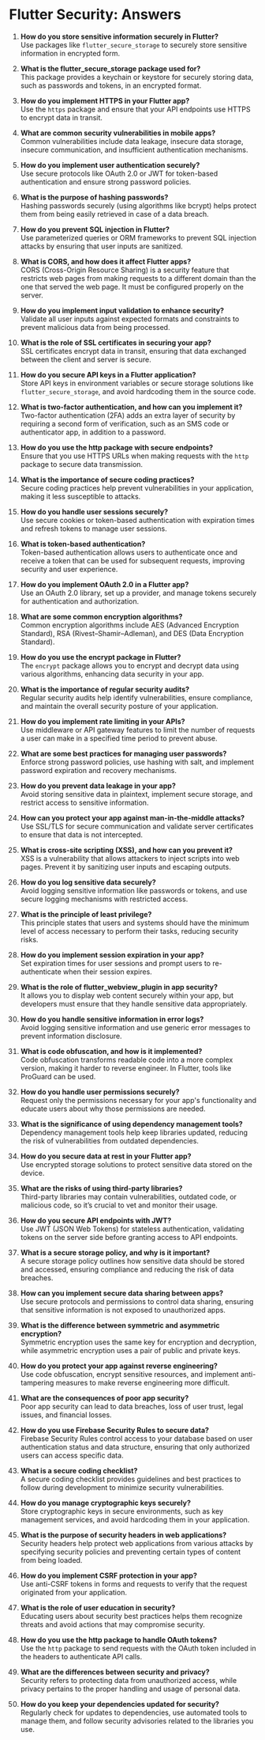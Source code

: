 # Flutter Security: Answers

1. **How do you store sensitive information securely in Flutter?**  
   Use packages like `flutter_secure_storage` to securely store sensitive information in encrypted form.

2. **What is the flutter_secure_storage package used for?**  
   This package provides a keychain or keystore for securely storing data, such as passwords and tokens, in an encrypted format.

3. **How do you implement HTTPS in your Flutter app?**  
   Use the `https` package and ensure that your API endpoints use HTTPS to encrypt data in transit.

4. **What are common security vulnerabilities in mobile apps?**  
   Common vulnerabilities include data leakage, insecure data storage, insecure communication, and insufficient authentication mechanisms.

5. **How do you implement user authentication securely?**  
   Use secure protocols like OAuth 2.0 or JWT for token-based authentication and ensure strong password policies.

6. **What is the purpose of hashing passwords?**  
   Hashing passwords securely (using algorithms like bcrypt) helps protect them from being easily retrieved in case of a data breach.

7. **How do you prevent SQL injection in Flutter?**  
   Use parameterized queries or ORM frameworks to prevent SQL injection attacks by ensuring that user inputs are sanitized.

8. **What is CORS, and how does it affect Flutter apps?**  
   CORS (Cross-Origin Resource Sharing) is a security feature that restricts web pages from making requests to a different domain than the one that served the web page. It must be configured properly on the server.

9. **How do you implement input validation to enhance security?**  
   Validate all user inputs against expected formats and constraints to prevent malicious data from being processed.

10. **What is the role of SSL certificates in securing your app?**  
    SSL certificates encrypt data in transit, ensuring that data exchanged between the client and server is secure.

11. **How do you secure API keys in a Flutter application?**  
    Store API keys in environment variables or secure storage solutions like `flutter_secure_storage`, and avoid hardcoding them in the source code.

12. **What is two-factor authentication, and how can you implement it?**  
    Two-factor authentication (2FA) adds an extra layer of security by requiring a second form of verification, such as an SMS code or authenticator app, in addition to a password.

13. **How do you use the http package with secure endpoints?**  
    Ensure that you use HTTPS URLs when making requests with the `http` package to secure data transmission.

14. **What is the importance of secure coding practices?**  
    Secure coding practices help prevent vulnerabilities in your application, making it less susceptible to attacks.

15. **How do you handle user sessions securely?**  
    Use secure cookies or token-based authentication with expiration times and refresh tokens to manage user sessions.

16. **What is token-based authentication?**  
    Token-based authentication allows users to authenticate once and receive a token that can be used for subsequent requests, improving security and user experience.

17. **How do you implement OAuth 2.0 in a Flutter app?**  
    Use an OAuth 2.0 library, set up a provider, and manage tokens securely for authentication and authorization.

18. **What are some common encryption algorithms?**  
    Common encryption algorithms include AES (Advanced Encryption Standard), RSA (Rivest–Shamir–Adleman), and DES (Data Encryption Standard).

19. **How do you use the encrypt package in Flutter?**  
    The `encrypt` package allows you to encrypt and decrypt data using various algorithms, enhancing data security in your app.

20. **What is the importance of regular security audits?**  
    Regular security audits help identify vulnerabilities, ensure compliance, and maintain the overall security posture of your application.

21. **How do you implement rate limiting in your APIs?**  
    Use middleware or API gateway features to limit the number of requests a user can make in a specified time period to prevent abuse.

22. **What are some best practices for managing user passwords?**  
    Enforce strong password policies, use hashing with salt, and implement password expiration and recovery mechanisms.

23. **How do you prevent data leakage in your app?**  
    Avoid storing sensitive data in plaintext, implement secure storage, and restrict access to sensitive information.

24. **How can you protect your app against man-in-the-middle attacks?**  
    Use SSL/TLS for secure communication and validate server certificates to ensure that data is not intercepted.

25. **What is cross-site scripting (XSS), and how can you prevent it?**  
    XSS is a vulnerability that allows attackers to inject scripts into web pages. Prevent it by sanitizing user inputs and escaping outputs.

26. **How do you log sensitive data securely?**  
    Avoid logging sensitive information like passwords or tokens, and use secure logging mechanisms with restricted access.

27. **What is the principle of least privilege?**  
    This principle states that users and systems should have the minimum level of access necessary to perform their tasks, reducing security risks.

28. **How do you implement session expiration in your app?**  
    Set expiration times for user sessions and prompt users to re-authenticate when their session expires.

29. **What is the role of flutter_webview_plugin in app security?**  
    It allows you to display web content securely within your app, but developers must ensure that they handle sensitive data appropriately.

30. **How do you handle sensitive information in error logs?**  
    Avoid logging sensitive information and use generic error messages to prevent information disclosure.

31. **What is code obfuscation, and how is it implemented?**  
    Code obfuscation transforms readable code into a more complex version, making it harder to reverse engineer. In Flutter, tools like ProGuard can be used.

32. **How do you handle user permissions securely?**  
    Request only the permissions necessary for your app's functionality and educate users about why those permissions are needed.

33. **What is the significance of using dependency management tools?**  
    Dependency management tools help keep libraries updated, reducing the risk of vulnerabilities from outdated dependencies.

34. **How do you secure data at rest in your Flutter app?**  
    Use encrypted storage solutions to protect sensitive data stored on the device.

35. **What are the risks of using third-party libraries?**  
    Third-party libraries may contain vulnerabilities, outdated code, or malicious code, so it’s crucial to vet and monitor their usage.

36. **How do you secure API endpoints with JWT?**  
    Use JWT (JSON Web Tokens) for stateless authentication, validating tokens on the server side before granting access to API endpoints.

37. **What is a secure storage policy, and why is it important?**  
    A secure storage policy outlines how sensitive data should be stored and accessed, ensuring compliance and reducing the risk of data breaches.

38. **How can you implement secure data sharing between apps?**  
    Use secure protocols and permissions to control data sharing, ensuring that sensitive information is not exposed to unauthorized apps.

39. **What is the difference between symmetric and asymmetric encryption?**  
    Symmetric encryption uses the same key for encryption and decryption, while asymmetric encryption uses a pair of public and private keys.

40. **How do you protect your app against reverse engineering?**  
    Use code obfuscation, encrypt sensitive resources, and implement anti-tampering measures to make reverse engineering more difficult.

41. **What are the consequences of poor app security?**  
    Poor app security can lead to data breaches, loss of user trust, legal issues, and financial losses.

42. **How do you use Firebase Security Rules to secure data?**  
    Firebase Security Rules control access to your database based on user authentication status and data structure, ensuring that only authorized users can access specific data.

43. **What is a secure coding checklist?**  
    A secure coding checklist provides guidelines and best practices to follow during development to minimize security vulnerabilities.

44. **How do you manage cryptographic keys securely?**  
    Store cryptographic keys in secure environments, such as key management services, and avoid hardcoding them in your application.

45. **What is the purpose of security headers in web applications?**  
    Security headers help protect web applications from various attacks by specifying security policies and preventing certain types of content from being loaded.

46. **How do you implement CSRF protection in your app?**  
    Use anti-CSRF tokens in forms and requests to verify that the request originated from your application.

47. **What is the role of user education in security?**  
    Educating users about security best practices helps them recognize threats and avoid actions that may compromise security.

48. **How do you use the http package to handle OAuth tokens?**  
    Use the `http` package to send requests with the OAuth token included in the headers to authenticate API calls.

49. **What are the differences between security and privacy?**  
    Security refers to protecting data from unauthorized access, while privacy pertains to the proper handling and usage of personal data.

50. **How do you keep your dependencies updated for security?**  
    Regularly check for updates to dependencies, use automated tools to manage them, and follow security advisories related to the libraries you use.
